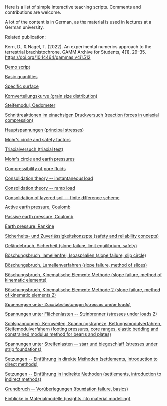 Here is a list of simple interactive teaching scripts. Comments and contributions are welcome.

A lot of the content is in German, as the material is used in lectures at a German university.

Related publication:

Kern, D., & Nagel, T. (2022). An experimental numerics approach to the terrestrial brachistochrone. GAMM Archive for Students, 4(1), 29–35. https://doi.org/10.14464/gammas.v4i1.512

[Demo script](demo_script.html)

[Basic quantities](basic_quantities.html)

[Specific surface](grain_size_demo.html)

[Kornverteilungskurve (grain size distribution)](kornverteilungskurve.html)

[Steifemodul, Oedometer](Steifemodul.html)

[Schnittreaktionen im einachsigen Druckversuch (reaction forces in uniaxial compression)](Schnittreaktionen.html)

[Hauptspannungen (principal stresses)](Hauptspannungen.html)

[Mohr's circle and safety factors](Mohrs_circle.html)

[Triaxialversuch (triaxial test)](Triaxialversuch.html)

[Mohr's circle and earth pressures](Mohrs_circle_K0.html)

[Compressibility of pore fluids](compressibility_pore_fluid.html)

[Consolidation theory -- instantaneous load](consolidation_analytical.html)

[Consolidation theory -- ramp load](consolidation_analytical_ramp.html)

[Consolidation of layered soil -- finite difference scheme](Terzaghi_FD.html)

[Active earth pressure, Coulomb](active_earth_pressure.html)

[Passive earth pressure, Coulomb](passive_earth_pressure.html)

[Earth pressure, Rankine](Rankine.html)

[Sicherheits- und Zuverlässigkeitskonzepte (safety and reliability concepts)](Sicherheitskonzepte.html)

[Geländebruch, Sicherheit (slope failure, limit equilibrium, safety)](Sicherheit_Gelaendesprung.html)

[Böschungsbruch, lamellenfrei, Isoasphalien (slope failure, slip circle)](slope_stability.html)

[Böschungsbruch, Lamellenverfahren (slope failure, method of slices)](slope_failure.html)

[Böschungsbruch, Kinematische Elemente Methode (slope failure, method of kinematic elements)](KEM.html)

[Böschungsbruch, Kinematische Elemente Methode 2 (slope failure, method of kinematic elements 2)](KEM_2.html)

[Spannungen unter Zusatzbelastungen (stresses under loads)](stresses_under_loads.html)

[Spannungen unter Flächenlasten -- Steinbrenner (stresses under loads 2)](stresses_steinbrenner.html)

[Sohlspannungen, Kernweiten, Spannungstrapeze, Bettungsmodulverfahren, Steifemodulverfahern (footing pressures, core ranges, elastic bedding and constrained modulus method for beams and plates)](sohldruck.html)

[Spannungen unter Streifenlasten -- starr und biegeschlaff (stresses under strip foundations)](Foundations_OGS.html)

[Setzungen -- Einführung in direkte Methoden (settlements, introduction to direct methods)](settlements.html)

[Setzungen -- Einführung in indirekte Methoden (settlements, introduction to indirect methods)](settlements_indirect.html)

[Grundbruch -- Vorüberlegungen (foundation failure, basics)](Grundbruch.html)

[Einblicke in Materialmodelle (insights into material modelling)](stress_paths.html)
